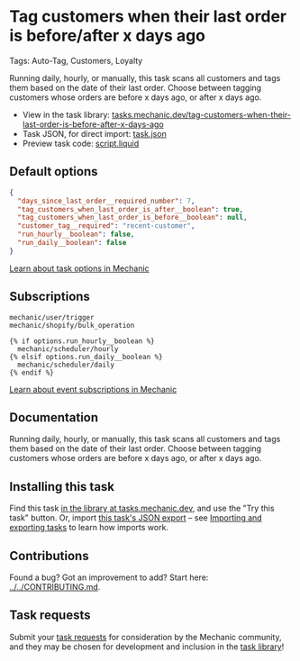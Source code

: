# Tag customers when their last order is before/after x days ago

Tags: Auto-Tag, Customers, Loyalty

Running daily, hourly, or manually, this task scans all customers and tags them based on the date of their last order. Choose between tagging customers whose orders are before x days ago, or after x days ago.

* View in the task library: [tasks.mechanic.dev/tag-customers-when-their-last-order-is-before-after-x-days-ago](https://tasks.mechanic.dev/tag-customers-when-their-last-order-is-before-after-x-days-ago)
* Task JSON, for direct import: [task.json](../../tasks/tag-customers-when-their-last-order-is-before-after-x-days-ago.json)
* Preview task code: [script.liquid](./script.liquid)

## Default options

```json
{
  "days_since_last_order__required_number": 7,
  "tag_customers_when_last_order_is_after__boolean": true,
  "tag_customers_when_last_order_is_before__boolean": null,
  "customer_tag__required": "recent-customer",
  "run_hourly__boolean": false,
  "run_daily__boolean": false
}
```

[Learn about task options in Mechanic](https://learn.mechanic.dev/core/tasks/options)

## Subscriptions

```liquid
mechanic/user/trigger
mechanic/shopify/bulk_operation

{% if options.run_hourly__boolean %}
  mechanic/scheduler/hourly
{% elsif options.run_daily__boolean %}
  mechanic/scheduler/daily
{% endif %}
```

[Learn about event subscriptions in Mechanic](https://learn.mechanic.dev/core/tasks/subscriptions)

## Documentation

Running daily, hourly, or manually, this task scans all customers and tags them based on the date of their last order. Choose between tagging customers whose orders are before x days ago, or after x days ago.

## Installing this task

Find this task [in the library at tasks.mechanic.dev](https://tasks.mechanic.dev/tag-customers-when-their-last-order-is-before-after-x-days-ago), and use the "Try this task" button. Or, import [this task's JSON export](../../tasks/tag-customers-when-their-last-order-is-before-after-x-days-ago.json) – see [Importing and exporting tasks](https://learn.mechanic.dev/core/tasks/import-and-export) to learn how imports work.

## Contributions

Found a bug? Got an improvement to add? Start here: [../../CONTRIBUTING.md](../../CONTRIBUTING.md).

## Task requests

Submit your [task requests](https://mechanic.canny.io/task-requests) for consideration by the Mechanic community, and they may be chosen for development and inclusion in the [task library](https://tasks.mechanic.dev/)!
